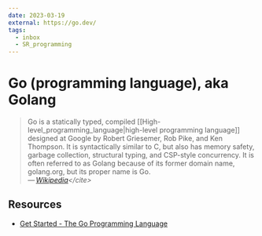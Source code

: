 ```yaml
---
date: 2023-03-19
external: https://go.dev/
tags:
  - inbox
  - SR_programming
---
```


# Go (programming language), aka Golang

> Go is a statically typed, compiled
> [[High-level_programming_language|high-level programming language]]
> designed at Google by Robert Griesemer, Rob Pike, and Ken Thompson. It is
> syntactically similar to C, but also has memory safety, garbage collection,
> structural typing, and CSP-style concurrency. It is often referred to as
> Golang because of its former domain name, golang.org, but its proper name
> is Go.\
> — <cite>[Wikipedia](https://en.wikipedia.org/wiki/Go_(programming_language))</cite>

## Resources

- [Get Started - The Go Programming Language](https://go.dev/learn/)

